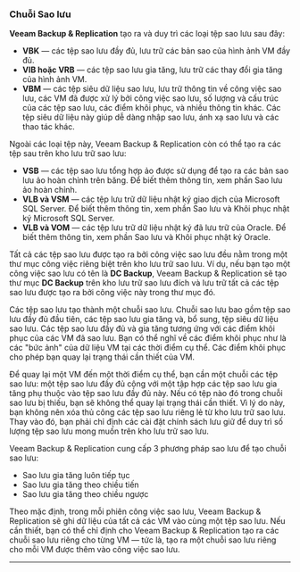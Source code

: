 
### Chuỗi Sao lưu

**Veeam Backup & Replication** tạo ra và duy trì các loại tệp sao lưu sau đây:
- **VBK** — các tệp sao lưu đầy đủ, lưu trữ các bản sao của hình ảnh VM đầy đủ.
- **VIB hoặc VRB** — các tệp sao lưu gia tăng, lưu trữ các thay đổi gia tăng của hình ảnh VM.
- **VBM** — các tệp siêu dữ liệu sao lưu, lưu trữ thông tin về công việc sao lưu, các VM đã được xử lý bởi công việc sao lưu, số lượng và cấu trúc của các tệp sao lưu, các điểm khôi phục, và nhiều thông tin khác. Các tệp siêu dữ liệu này giúp dễ dàng nhập sao lưu, ánh xạ sao lưu và các thao tác khác.

Ngoài các loại tệp này, Veeam Backup & Replication còn có thể tạo ra các tệp sau trên kho lưu trữ sao lưu:
- **VSB** — các tệp sao lưu tổng hợp ảo được sử dụng để tạo ra các bản sao lưu ảo hoàn chỉnh trên băng. Để biết thêm thông tin, xem phần Sao lưu ảo hoàn chỉnh.
- **VLB và VSM** — các tệp lưu trữ dữ liệu nhật ký giao dịch của Microsoft SQL Server. Để biết thêm thông tin, xem phần Sao lưu và Khôi phục nhật ký Microsoft SQL Server.
- **VLB và VOM** — các tệp lưu trữ dữ liệu nhật ký đã lưu trữ của Oracle. Để biết thêm thông tin, xem phần Sao lưu và Khôi phục nhật ký Oracle.

Tất cả các tệp sao lưu được tạo ra bởi công việc sao lưu đều nằm trong một thư mục công việc riêng biệt trên kho lưu trữ sao lưu. Ví dụ, nếu bạn tạo một công việc sao lưu có tên là **DC Backup**, Veeam Backup & Replication sẽ tạo thư mục **DC Backup** trên kho lưu trữ sao lưu đích và lưu trữ tất cả các tệp sao lưu được tạo ra bởi công việc này trong thư mục đó.

Các tệp sao lưu tạo thành một chuỗi sao lưu. Chuỗi sao lưu bao gồm tệp sao lưu đầy đủ đầu tiên, các tệp sao lưu gia tăng và, bổ sung, tệp siêu dữ liệu sao lưu. Các tệp sao lưu đầy đủ và gia tăng tương ứng với các điểm khôi phục của các VM đã sao lưu. Bạn có thể nghĩ về các điểm khôi phục như là các "bức ảnh" của dữ liệu VM tại các thời điểm cụ thể. Các điểm khôi phục cho phép bạn quay lại trạng thái cần thiết của VM.

Để quay lại một VM đến một thời điểm cụ thể, bạn cần một chuỗi các tệp sao lưu: một tệp sao lưu đầy đủ cộng với một tập hợp các tệp sao lưu gia tăng phụ thuộc vào tệp sao lưu đầy đủ này. Nếu có tệp nào đó trong chuỗi sao lưu bị thiếu, bạn sẽ không thể quay lại trạng thái cần thiết. Vì lý do này, bạn không nên xóa thủ công các tệp sao lưu riêng lẻ từ kho lưu trữ sao lưu. Thay vào đó, bạn phải chỉ định các cài đặt chính sách lưu giữ để duy trì số lượng tệp sao lưu mong muốn trên kho lưu trữ sao lưu.

Veeam Backup & Replication cung cấp 3 phương pháp sao lưu để tạo chuỗi sao lưu:
- Sao lưu gia tăng luôn tiếp tục
- Sao lưu gia tăng theo chiều tiến
- Sao lưu gia tăng theo chiều ngược

Theo mặc định, trong mỗi phiên công việc sao lưu, Veeam Backup & Replication sẽ ghi dữ liệu của tất cả các VM vào cùng một tệp sao lưu. Nếu cần thiết, bạn có thể chỉ định cho Veeam Backup & Replication tạo ra các chuỗi sao lưu riêng cho từng VM — tức là, tạo ra một chuỗi sao lưu riêng cho mỗi VM được thêm vào công việc sao lưu.

---
